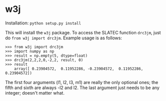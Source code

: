 # w3j


Installation:  `python setup.py install`

This will install the `w3j` package.  To access the SLATEC function
`drc3jm`, just do `from w3j import drc3jm`.  Example usage is as follows:

    >>> from w3j import drc3jm
    >>> import numpy as np
    >>> result = np.empty(5, dtype=float)
    >>> drc3jm(2,2,2,0,-2,2, result, 0)
    >>> result
    	array([ 0.23904572,  0.11952286, -0.23904572,  0.11952286,  0.23904572])

The first four arguments (l1, l2, l3, m1) are really the only optional
ones; the fifth and sixth are always -l2 and l2.  The last argument
just needs to be any integer; doesn't matter what.